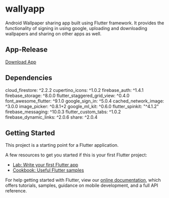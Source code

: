 # wallyapp

Android Wallpaper sharing app built using Flutter framework.
It provides the functionality of signing in using google, uploading and downloading wallpapers and sharing on other apps as well.

## App-Release
<a id="raw-url" href="https://raw.githubusercontent.com/savageclown007/wallyapp/master/app-armeabi-v7a-release.apk">Download App</a>

## Dependencies
  cloud_firestore: ^2.2.2
  cupertino_icons: ^1.0.2
  firebase_auth: ^1.4.1
  firebase_storage: ^8.0.0
  flutter_staggered_grid_view: ^0.4.0
  font_awesome_flutter: ^9.1.0
  google_sign_in: ^5.0.4
  cached_network_image: ^3.0.0
  image_picker: ^0.8.1+2
  google_ml_kit: ^0.6.0
  flutter_spinkit: "^4.1.2"
  firebase_messaging: ^10.0.3
  flutter_custom_tabs: ^1.0.2
  firebase_dynamic_links: ^2.0.6
  share: ^2.0.4

## Getting Started

This project is a starting point for a Flutter application.

A few resources to get you started if this is your first Flutter project:

- [Lab: Write your first Flutter app](https://flutter.dev/docs/get-started/codelab)
- [Cookbook: Useful Flutter samples](https://flutter.dev/docs/cookbook)

For help getting started with Flutter, view our
[online documentation](https://flutter.dev/docs), which offers tutorials,
samples, guidance on mobile development, and a full API reference.

